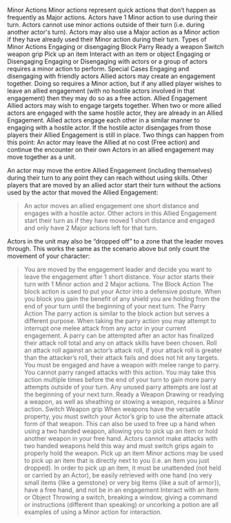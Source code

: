 Minor Actions
Minor actions represent quick actions that don’t happen as frequently as Major actions. Actors have 1 Minor action to use during their turn. Actors cannot use minor actions outside of their turn (i.e. during another actor's turn). Actors may also use a Major action as a Minor action if they have already used their Minor action during their turn.
Types of Minor Actions
Engaging or disengaging
Block
Parry
Ready a weapon
Switch weapon grip
Pick up an item
Interact with an item or object
Engaging or Disengaging
Engaging or Disengaging with actors or a group of actors requires a minor action to perform.
Special Cases
Engaging and disengaging with friendly actors
Allied actors may create an engagement together. Doing so requires a Minor action, but if any allied player wishes to leave an allied engagement (with no hostile actors involved in that engagement) then they may do so as a free action.
Allied Engagement
Allied actors may wish to engage targets together. When two or more allied actors are engaged with the same hostile actor, they are already in an Allied Engagement. Allied actors engage each other in a similar manner to engaging with a hostile actor. If the hostile actor disengages from those players their Allied Engagement is still in place. Two things can happen from this point:
An actor may leave the Allied at no cost (Free action) and continue the encounter on their own
Actors in an allied engagement may move together as a unit.

An actor may move the entire Allied Engagement (including themselves) during their turn to any point they can reach without using skills. Other players that are moved by an allied actor start their turn without the actions used by the actor that moved the Allied Engagement:
> An actor moves an allied engagement one short distance and engages with a hostile actor. Other actors in this Allied Engagement start their turn as if they have moved 1 short distance and engaged and only have 2 Major actions left for that turn.

Actors in the unit may also be “dropped off” to a zone that the leader moves through. This works the same as the scenario above but only count the movement of your character:
> You are moved by the engagement leader and decide you want to leave the engagement after 1 short distance. Your actor starts their turn with 1 Minor action and 2 Major actions.
The Block Action
The block action is used to put your Actor into a defensive posture. 
When you block you gain the benefit of any shield you are holding from the end of your turn until the beginning of your next turn.
The Parry Action
The parry action is similar to the block action but serves a different purpose. When taking the parry action you may attempt to interrupt one melee attack from any actor in your current engagement. A parry can be attempted after an actor has finalized their attack roll total and any on attack skills have been chosen. Roll an attack roll against an actor’s attack roll, if your attack roll is greater than the attacker’s roll, their attack fails and does not hit any targets. You must be engaged and have a weapon with melee range to parry. You cannot parry ranged attacks with this action. You may take this action multiple times before the end of your turn to gain more parry attempts outside of your turn. Any unused parry attempts are lost at the beginning of your next turn.
Ready a Weapon
Drawing or readying a weapon, as well as sheathing or stowing a weapon, requires a Minor action. 
Switch Weapon grip
When weapons have the versatile property, you must switch your Actor’s grip to use the alternate attack form of that weapon. This can also be used to free up a hand when using a two handed weapon, allowing you to pick up an item or hold another weapon in your free hand. Actors cannot make attacks with two handed weapons held this way and must switch grips again to properly hold the weapon.
Pick up an item
Minor actions may be used to pick up an item that is directly next to you (i.e. an item you just dropped). In order to pick up an item, it must be unattended (not held or carried by an Actor), be easily retrieved with one hand (no very small items {like a gemstone} or very big items {like a suit of armor}), have a free hand, and not be in an engagement
Interact with an Item or Object
Throwing a switch, breaking a window, giving a command or instructions (different than speaking) or uncorking a potion are all examples of using a Minor action for interaction.
